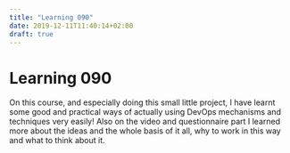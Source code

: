 ```yaml
---
title: "Learning 090"
date: 2019-12-11T11:40:14+02:00
draft: true
---
```


# Learning 090

On this course, and especially doing this small little project, I have learnt some good and practical ways of actually using DevOps mechanisms and techniques very easily!
Also on the video and questionnaire part I learned more about the ideas and the whole basis of it all, why to work in this way and what to think about it.

